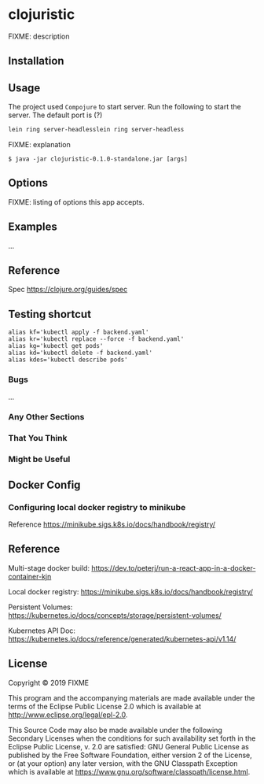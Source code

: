 # clojuristic

FIXME: description

## Installation

## Usage
The project used `Compojure` to start server.  Run the following 
to start the server. The default port is (?)
```bash
lein ring server-headlesslein ring server-headless
```

FIXME: explanation

    $ java -jar clojuristic-0.1.0-standalone.jar [args]

## Options

FIXME: listing of options this app accepts.

## Examples

...

## Reference
Spec https://clojure.org/guides/spec

## Testing shortcut

```
alias kf='kubectl apply -f backend.yaml'
alias kr='kubectl replace --force -f backend.yaml'
alias kg='kubectl get pods'
alias kd='kubectl delete -f backend.yaml'
alias kdes='kubectl describe pods'
```

### Bugs

...

### Any Other Sections
### That You Think
### Might be Useful

## Docker Config

### Configuring local docker registry to minikube
Reference https://minikube.sigs.k8s.io/docs/handbook/registry/

## Reference
Multi-stage docker build: https://dev.to/peterj/run-a-react-app-in-a-docker-container-kjn

Local docker registry: https://minikube.sigs.k8s.io/docs/handbook/registry/ 

Persistent Volumes: https://kubernetes.io/docs/concepts/storage/persistent-volumes/

Kubernetes API Doc: https://kubernetes.io/docs/reference/generated/kubernetes-api/v1.14/

## License

Copyright © 2019 FIXME

This program and the accompanying materials are made available under the
terms of the Eclipse Public License 2.0 which is available at
http://www.eclipse.org/legal/epl-2.0.

This Source Code may also be made available under the following Secondary
Licenses when the conditions for such availability set forth in the Eclipse
Public License, v. 2.0 are satisfied: GNU General Public License as published by
the Free Software Foundation, either version 2 of the License, or (at your
option) any later version, with the GNU Classpath Exception which is available
at https://www.gnu.org/software/classpath/license.html.


